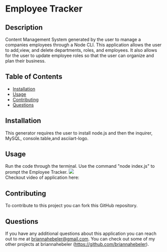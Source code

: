 # Employee Tracker

## Description
Content Management System generated by the user to manage a companies employees through a Node CLI. This application allows the user to add,view, and delete departments, roles, and employees.  It also allows for the user to update employee roles so that the user can organize and plan their business.

## Table of Contents  
* [Installation](#installation)
* [Usage](#usage)
* [Contributing](#contributing)
* [Questions](#questions)

## Installation
This generator requires the user to install node.js and then the inquirer, MySQL, console.table,and asciiart-logo.


## Usage 
Run the code through the terminal. Use the command "node index.js" to prompt the Employee Tracker.
![](./assets/media/screenshot.png)   
Checkout video of application here: 

## Contributing
To contribute to this project you can fork this GitHub repository.

## Questions
If you have any additional questions about this application you can reach out to me at briannahebeler@gmail.com.
You can check out some of my other projects at briannahebeler (https://github.com/briannahebeler).


